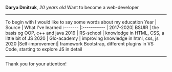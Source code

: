 **Darya Dmitruk**, *20 years old*
Want to become a web-developer
***
To begin with I would like to say some words about my education
Year     | Source         | What I've learned
:------- |:-----------    | 
2017-2020| BSUIR          | the basis og OOP, c++ and java
2019     | RS-school      | knowlodge in HTML, CSS, a little bit of JS
2020     | Glo-academy    | improving knowledge in html, css, js
2020     |Self-improvement| framework Bootstrap, different plugins in VS Code, starting to explore JS in detail
***
Thank you for your attention!
